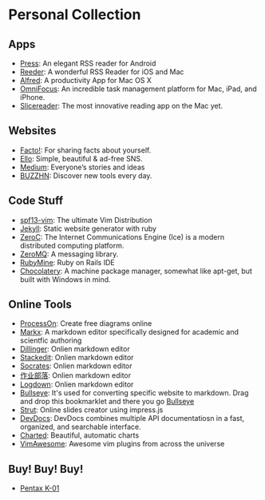 # Personal Collection

## Apps
* [Press](https://play.google.com/store/apps/details?id=com.twentyfivesquares.press): An elegant RSS reader for Android
* [Reeder](http://reederapp.com/): A wonderful RSS Reader for iOS and Mac
* [Alfred](http://www.alfredapp.com/): A productivity App for Mac OS X
* [OmniFocus](https://www.omnigroup.com/omnifocus): An incredible task management platform for Mac, iPad, and iPhone.
* [Slicereader](http://mthr.me/slicereader/): The most innovative reading app on the Mac yet.

## Websites
* [Facto!](http://facto.me): For sharing facts about yourself.
* [Ello](http://ello.co): Simple, beautiful & ad-free SNS.
* [Medium](http://medium.com): Everyone’s stories and ideas
* [BUZZHN](http://buzzhn.com): Discover new tools every day.

## Code Stuff
* [spf13-vim](http://vim.spf13.com): The ultimate Vim Distribution
* [Jekyll](http://jekyllrb.com): Static website generator with ruby
* [ZeroC](http://zeroc.com): The Internet Communications Engine (Ice) is a modern distributed computing platform.
* [ZeroMQ](http://zeromq.org): A messaging library.
* [RubyMine](https://www.jetbrains.com/ruby/): Ruby on Rails IDE
* [Chocolatery](https://chocolatey.org): A machine package manager, somewhat like apt-get, but built with Windows in mind.

## Online Tools
* [ProcessOn](http://processon.com): Create free diagrams online
* [Markx](http://markx.herokuapp.com/): A markdown editor specifically designed for academic and scientfic authoring
* [Dillinger](http://dillinger.io): Onlien markdown editor
* [Stackedit](http://stackedit.io): Onlien markdown editor
* [Socrates](http://socrates.io): Onlien markdown editor
* [作业部落](http://zuoyebuluo.com): Onlien markdown editor
* [Logdown](http://logdown.com): Onlien markdown editor
* [Bullseye](http://brettterpstra.com/2013/07/30/precise-web-clipping-to-markdown-with-bullseye/): It's used for converting specific website to markdown. Drag and drop this bookmarklet and there you go <a class="bookmarklet" href="javascript:(function(){var p=document.createElement(&quot;p&quot;);p.innerHTML=&quot;&lt;strong&gt;Loading&hellip;&lt;/strong&gt;&quot;;p.id=&quot;loadingp&quot;;p.style.padding=&quot;20px&quot;;p.style.background=&quot;#fff&quot;;p.style.left=&quot;20px&quot;;p.style.top=0;p.style.position=&quot;fixed&quot;;p.style.zIndex=&quot;9999999&quot;;p.style.opacity=&quot;.85&quot;;document.body.appendChild(p);document.body.appendChild(document.createElement(&quot;script&quot;)).src=&quot;http://brettterpstra.com/bookmarklets/bullseye.js?x=&quot;+(Math.random());})();">Bullseye</a>
* [Strut](http://strut.io): Online slides creator using impress.js
* [DevDocs](http://devdocs.io): DevDocs combines multiple API documentatiosn in a fast, organized, and searchable interface.
* [Charted](http://charted.co): Beautiful, automatic charts
* [VimAwesome](http://vimawesome.com): Awesome vim plugins from across the universe

## Buy! Buy! Buy!
* [Pentax K-01](http://www.dgtle.com/article-1592-1.html)
